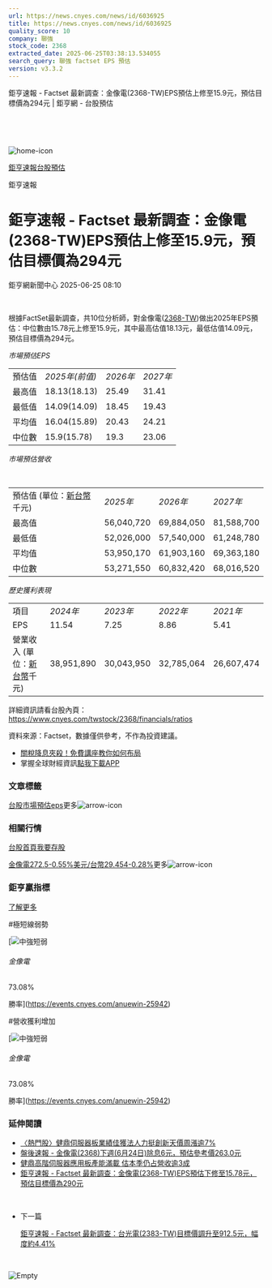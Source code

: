```yaml
---
url: https://news.cnyes.com/news/id/6036925
title: https://news.cnyes.com/news/id/6036925
quality_score: 10
company: 聯強
stock_code: 2368
extracted_date: 2025-06-25T03:38:13.534055
search_query: 聯強 factset EPS 預估
version: v3.3.2
---
```


鉅亨速報 - Factset 最新調查：金像電(2368-TW)EPS預估上修至15.9元，預估目標價為294元 | 鉅亨網 - 台股預估

‌

‌

![home-icon](/assets/icons/breadCrumb/symbol-icon-home.svg)

[鉅亨速報](/news/cat/anue_live)[台股預估](/news/cat/tw_forecast)

鉅亨速報

# 鉅亨速報 - Factset 最新調查：金像電(2368-TW)EPS預估上修至15.9元，預估目標價為294元

鉅亨網新聞中心 2025-06-25 08:10

‌

根據FactSet最新調查，共10位分析師，對金像電([2368-TW](https://www.cnyes.com/twstock/2368))做出2025年EPS預估：中位數由15.78元上修至15.9元，其中最高估值18.13元，最低估值14.09元，預估目標價為294元。

*市場預估EPS*

|  |  |  |  |
| --- | --- | --- | --- |
| 預估值 | *2025年(前值)* | *2026年* | *2027年* |
| 最高值 | 18.13(18.13) | 25.49 | 31.41 |
| 最低值 | 14.09(14.09) | 18.45 | 19.43 |
| 平均值 | 16.04(15.89) | 20.43 | 24.21 |
| 中位數 | 15.9(15.78) | 19.3 | 23.06 |

*市場預估營收*

‌

|  |  |  |  |
| --- | --- | --- | --- |
| 預估值 (單位：[新台幣](https://invest.cnyes.com/forex/detail/usdtwd)千元) | *2025年* | *2026年* | *2027年* |
| 最高值 | 56,040,720 | 69,884,050 | 81,588,700 |
| 最低值 | 52,026,000 | 57,540,000 | 61,248,780 |
| 平均值 | 53,950,170 | 61,903,160 | 69,363,180 |
| 中位數 | 53,271,550 | 60,832,420 | 68,016,520 |

*歷史獲利表現*

|  |  |  |  |  |
| --- | --- | --- | --- | --- |
| 項目 | *2024年* | *2023年* | *2022年* | *2021年* |
| EPS | 11.54 | 7.25 | 8.86 | 5.41 |
| 營業收入 (單位：[新台幣](https://invest.cnyes.com/forex/detail/usdtwd)千元) | 38,951,890 | 30,043,950 | 32,785,064 | 26,607,474 |

詳細資訊請看台股內頁：  
<https://www.cnyes.com/twstock/2368/financials/ratios>

資料來源：Factset，數據僅供參考，不作為投資建議。

* [關稅降息夾殺！免費講座教你如何布局](https://www.rsc.com.tw/Cnyes_RSC/SeminarBooking2025InvestmentOutlook.aspx?utm_source=anue&utm_medium=usstocks_end)
* 掌握全球財經資訊[點我下載APP](http://www.cnyes.com/app/?utm_source=mweb&utm_medium=HamMenuBanner&utm_campaign=fixed&utm_content=entr)

### 文章標籤

[台股](https://news.cnyes.com/tag/台股 "台股")[市場預估](https://news.cnyes.com/tag/市場預估 "市場預估")[eps](https://news.cnyes.com/tag/eps "eps")更多![arrow-icon](/assets/icons/arrows/arrow-down.svg)

### 相關行情

[台股首頁](https://www.cnyes.com/twstock)[我要存股](https://supr.link/8OHaU)

[金像電272.5-0.55%](https://www.cnyes.com/twstock/2368)[美元/台幣29.454-0.28%](https://invest.cnyes.com/forex/detail/USDTWD)更多![arrow-icon](/assets/icons/arrows/arrow-down.svg)

### 鉅亨贏指標

[了解更多](https://events.cnyes.com/anuewin-25942)

#極短線弱勢

[![中強短弱](/assets/icons/win-indicator/long-to-short.svg)

###### 金像電

73.08%

勝率](https://events.cnyes.com/anuewin-25942)

#營收獲利增加

[![中強短弱](/assets/icons/win-indicator/long-to-short.svg)

###### 金像電

73.08%

勝率](https://events.cnyes.com/anuewin-25942)

### 延伸閱讀

* [〈熱門股〉健鼎伺服器板業績佳獲法人力挺創新天價周漲逾7%](/news/id/6032615)
* [盤後速報 - 金像電(2368)下週(6月24日)除息6元，預估參考價263.0元](/news/id/6026506)
* [健鼎高階伺服器應用板產能滿載 估本季仍占營收逾3成](/news/id/6024167)
* [鉅亨速報 - Factset 最新調查：金像電(2368-TW)EPS預估下修至15.78元，預估目標價為290元](/news/id/6019342)

‌

* 下一篇

  [鉅亨速報 - Factset 最新調查：台光電(2383-TW)目標價調升至912.5元，幅度約4.41%](/news/id/6034035)

‌

![Empty](/assets/icons/skeleton/empty-image.svg)

‌